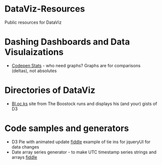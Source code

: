 # DataViz-Resources
Public resources for DataViz

# Dashing Dashboards and Data Visulaizations
- [Codepen Stats](http://codepen.io/stats/) - who need graphs? Graphs are for comparisons (deltas), not absolutes

# Directories of DataViz
- [Bl.oc.ks](http://bl.ocks.org/mbostock) site from The Boostock runs and displays his (and your) gists of D3

# Code samples and generators
- D3 Pie with animated update [fiddle](http://jsfiddle.net/KsFPh/) example of tie ins for jqueryUI for data changes
- Date array series generator - to make UTC timestamp series strings and arrays [fiddle](http://jsfiddle.net/5dsb9ocj/)
